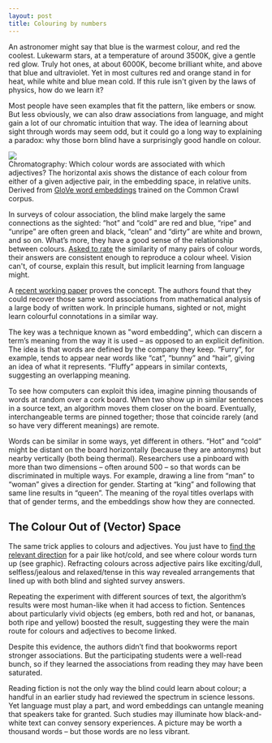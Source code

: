 ```yaml
---
layout: post
title: Colouring by numbers
---
```


An astronomer might say that blue is the warmest colour, and red the coolest. Lukewarm stars, at a temperature of around 3500K, give a gentle red glow. Truly hot ones, at about 6000K, become brilliant white, and above that blue and ultraviolet. Yet in most cultures red and orange stand in for heat, while white and blue mean cold. If this rule isn't given by the laws of physics, how do we learn it?

Most people have seen examples that fit the pattern, like embers or snow. But less obviously, we can also draw associations from language, and might gain a lot of our chromatic intuition that way. The idea of learning about sight through words may seem odd, but it could go a long way to explaining a paradox: why those born blind have a surprisingly good handle on colour.

<div class="fill">
  <img src="{{site.url}}/assets/colours.png" />
</div>

<div class="caption">
Chromatography: Which colour words are associated with which adjectives? The horizontal axis shows the distance of each colour from either of a given adjective pair, in the embedding space, in relative units. Derived from <a href="https://nlp.stanford.edu/projects/glove/">GloVe word embeddings</a> trained on the Common Crawl corpus.
</div>

In surveys of colour association, the blind make largely the same connections as the sighted: “hot” and “cold” are red and blue, “ripe” and “unripe” are often green and black, “clean” and “dirty” are white and brown, and so on. What’s more, they have a good sense of the relationship between colours. [Asked to rate](https://www.tandfonline.com/doi/abs/10.1080/13506285.2018.1465148?journalCode=pvis20) the similarity of many pairs of colour words, their answers are consistent enough to reproduce a colour wheel. Vision can't, of course, explain this result, but implicit learning from language might.

A [recent working paper](https://psyarxiv.com/vyxpq/) proves the concept. The authors found that they could recover those same word associations from mathematical analysis of a large body of written work. In principle humans, sighted or not, might learn colourful connotations in a similar way.

The key was a technique known as "word embedding", which can discern a term’s meaning from the way it is used – as opposed to an explicit definition. The idea is that words are defined by the company they keep. “Furry”, for example, tends to appear near words like “cat”, “bunny” and “hair”, giving an idea of what it represents. “Fluffy” appears in similar contexts, suggesting an overlapping meaning.

To see how computers can exploit this idea, imagine pinning thousands of words at random over a cork board. When two show up in similar sentences in a source text, an algorithm moves them closer on the board. Eventually, interchangeable terms are pinned together; those that coincide rarely (and so have very different meanings) are remote.

Words can be similar in some ways, yet different in others. “Hot” and “cold” might be distant on the board horizontally (because they are antonyms) but nearby vertically (both being thermal). Researchers use a pinboard with more than two dimensions – often around 500 – so that words can be discriminated in multiple ways. For example, drawing a line from “man” to “woman” gives a direction for gender. Starting at “king” and following that same line results in “queen”. The meaning of the royal titles overlaps with that of gender terms, and the embeddings show how they are connected.

## The Colour Out of (Vector) Space

The same trick applies to colours and adjectives. You just have to [find the relevant direction](https://arxiv.org/abs/1802.01241) for a pair like hot/cold, and see where colour words turn up (see graphic). Refracting colours across adjective pairs like exciting/dull, selfless/jealous and relaxed/tense in this way revealed arrangements that lined up with both blind and sighted survey answers.

Repeating the experiment with different sources of text, the algorithm’s results were most human-like when it had access to fiction. Sentences about particularly vivid objects (eg embers, both red and hot, or bananas, both ripe and yellow) boosted the result, suggesting they were the main route for colours and adjectives to become linked.

Despite this evidence, the authors didn’t find that bookworms report stronger associations. But the participating students were a well-read bunch, so if they learned the associations from reading they may have been saturated.

Reading fiction is not the only way the blind could learn about colour; a handful in an earlier study had reviewed the spectrum in science lessons. Yet language must play a part, and word embeddings can untangle meaning that speakers take for granted. Such studies may illuminate how black-and-white text can convey sensory experiences. A picture may be worth a thousand words – but those words are no less vibrant.
